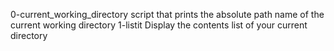 0-current_working_directory  script that prints the absolute path name of the current working directory
1-listit                     Display the contents list of your current directory

